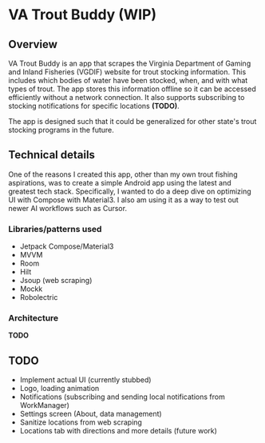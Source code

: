 # VA Trout Buddy (WIP)

## Overview

VA Trout Buddy is an app that scrapes the Virginia Department of Gaming and Inland Fisheries (VGDIF) website for trout stocking information. This includes which bodies of water have been stocked, when, and with what types of trout. The app stores this information offline so it can be accessed efficiently without a network connection. It also supports subscribing to stocking notifications for specific locations **(TODO)**.

The app is designed such that it could be generalized for other state's trout stocking programs in the future.

## Technical details
One of the reasons I created this app, other than my own trout fishing aspirations, was to create a simple Android app using the latest and greatest tech stack. Specifically, I wanted to do a deep dive on optimizing UI with Compose with Material3. I also am using it as a way to test out newer AI workflows such as Cursor.

### Libraries/patterns used

 - Jetpack Compose/Material3
 - MVVM
 - Room
 - Hilt
 - Jsoup (web scraping)
 - Mockk
 - Robolectric

### Architecture
**TODO**

## TODO

 - Implement actual UI (currently stubbed)
 - Logo, loading animation
 - Notifications (subscribing and sending local notifications from WorkManager)
 - Settings screen (About, data management)
 - Sanitize locations from web scraping
 - Locations tab with directions and more details (future work)
